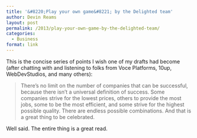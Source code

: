 ```yaml
---
title: '&#8220;Play your own game&#8221; by the Delighted team'
author: Devin Reams
layout: post
permalink: /2013/play-your-own-game-by-the-delighted-team/
categories:
  - Business
format: link
---
```

This is the concise series of points I wish one of my drafts had become (after chatting with and listening to folks from Voce Platforms, 10up, WebDevStudios, and many others):

> There&#8217;s no limit on the number of companies that can be successful, because there isn’t a universal definition of success. Some companies strive for the lowest prices, others to provide the most jobs, some to be the most efficient, and some strive for the highest possible quality. There are endless possible combinations. And that is a great thing to be celebrated. 

Well said. The entire thing is a great read.